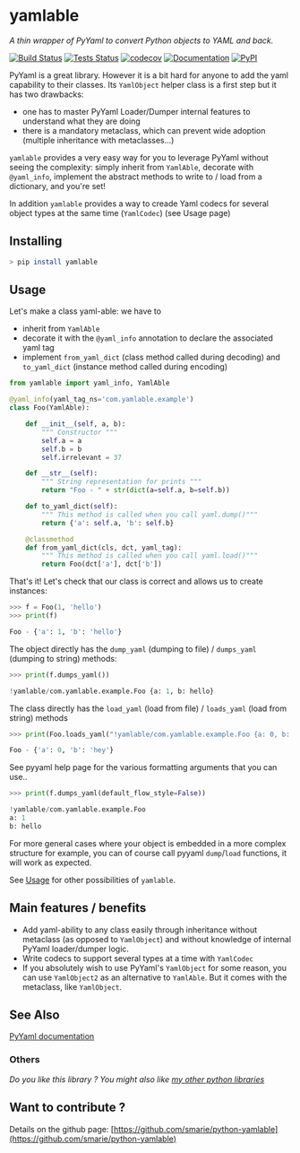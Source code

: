 # yamlable

*A thin wrapper of PyYaml to convert Python objects to YAML and back.*

[![Build Status](https://travis-ci.org/smarie/python-yamlable.svg?branch=master)](https://travis-ci.org/smarie/python-yamlable) [![Tests Status](https://smarie.github.io/python-yamlable/junit/junit-badge.svg?dummy=8484744)](https://smarie.github.io/python-yamlable/junit/report.html) [![codecov](https://codecov.io/gh/smarie/python-yamlable/branch/master/graph/badge.svg)](https://codecov.io/gh/smarie/python-yamlable) [![Documentation](https://img.shields.io/badge/docs-latest-blue.svg)](https://smarie.github.io/python-yamlable/) [![PyPI](https://img.shields.io/badge/PyPI-yamlable-blue.svg)](https://pypi.python.org/pypi/yamlable/)

PyYaml is a great library. However it is a bit hard for anyone to add the yaml capability to their classes. Its `YamlObject` helper class is a first step but it has two drawbacks:

 * one has to master PyYaml Loader/Dumper internal features to understand what they are doing
 * there is a mandatory metaclass, which can prevent wide adoption (multiple inheritance with metaclasses...)

`yamlable` provides a very easy way for you to leverage PyYaml without seeing the complexity: simply inherit from `YamlAble`, decorate with `@yaml_info`, implement the abstract methods to write to / load from a dictionary, and you're set!

In addition `yamlable` provides a way to creade Yaml codecs for several object types at the same time (`YamlCodec`) (see Usage page)


## Installing

```bash
> pip install yamlable
```

## Usage

Let's make a class yaml-able: we have to

 - inherit from `YamlAble`
 - decorate it with the `@yaml_info` annotation to declare the associated yaml tag
 - implement `from_yaml_dict` (class method called during decoding) and `to_yaml_dict` (instance method called during encoding)

```python
from yamlable import yaml_info, YamlAble

@yaml_info(yaml_tag_ns='com.yamlable.example')
class Foo(YamlAble):

    def __init__(self, a, b):
        """ Constructor """
        self.a = a
        self.b = b
        self.irrelevant = 37

    def __str__(self):
        """ String representation for prints """
        return "Foo - " + str(dict(a=self.a, b=self.b))

    def to_yaml_dict(self):
        """ This method is called when you call yaml.dump()"""
        return {'a': self.a, 'b': self.b}

    @classmethod
    def from_yaml_dict(cls, dct, yaml_tag):
        """ This method is called when you call yaml.load()"""
        return Foo(dct['a'], dct['b'])
```

That's it! Let's check that our class is correct and allows us to create instances:

```python
>>> f = Foo(1, 'hello')
>>> print(f)

Foo - {'a': 1, 'b': 'hello'}
```

The object directly has the `dump_yaml` (dumping to file) / `dumps_yaml` (dumping to string) methods:

```python
>>> print(f.dumps_yaml())

!yamlable/com.yamlable.example.Foo {a: 1, b: hello}
```

The class directly has the `load_yaml` (load from file) / `loads_yaml` (load from string) methods

```python
>>> print(Foo.loads_yaml("!yamlable/com.yamlable.example.Foo {a: 0, b: hey}"))

Foo - {'a': 0, 'b': 'hey'}
```

See pyyaml help page for the various formatting arguments that you can use..

```python
>>> print(f.dumps_yaml(default_flow_style=False))

!yamlable/com.yamlable.example.Foo
a: 1
b: hello
```

For more general cases where your object is embedded in a more complex structure for example, you can of course call pyyaml `dump`/`load` functions, it will work as expected.


See [Usage](./usage) for other possibilities of `yamlable`.


## Main features / benefits

 * Add yaml-ability to any class easily through inheritance without metaclass (as opposed to `YamlObject`) and without knowledge of internal PyYaml loader/dumper logic.
 * Write codecs to support several types at a time with `YamlCodec`
 * If you absolutely wish to use PyYaml's `YamlObject` for some reason, you can use `YamlObject2` as an alternative to `YamlAble`. But it comes with the metaclass, like `YamlObject`.

## See Also

[PyYaml documentation](http://pyyaml.org/wiki/PyYAMLDocumentation)

### Others

*Do you like this library ? You might also like [my other python libraries](https://github.com/smarie/OVERVIEW#python)* 

## Want to contribute ?

Details on the github page: [https://github.com/smarie/python-yamlable](https://github.com/smarie/python-yamlable)
